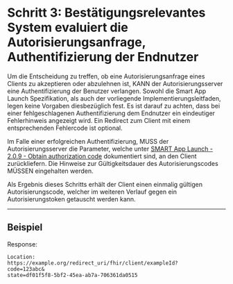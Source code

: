 # Schritt 3: Bestätigungsrelevantes System evaluiert die Autorisierungsanfrage, Authentifizierung der Endnutzer

Um die Entscheidung zu treffen, ob eine Autorisierungsanfrage eines Clients zu akzeptieren oder abzulehnen ist, KANN der Autorisierungsserver eine Authentifizierung der Benutzer verlangen.
Sowohl die Smart App Launch Spezifikation, als auch der vorliegende Implementierungsleitfaden, legen keine Vorgaben diesbezüglich fest. Es ist darauf zu achten, dass bei einer fehlgeschlagenen Authentifizierung dem Endnutzer ein eindeutiger Fehlerhinweis angezeigt wird. Ein Redirect zum Client mit einem entsprechenden Fehlercode ist optional.

Im Falle einer erfolgreichen Authentifizierung, MUSS der Autorisierungsserver die Parameter, welche unter [SMART App Launch - 2.0.9 - Obtain authorization code](https://hl7.org/fhir/smart-app-launch/STU2/app-launch.html#step-4-authorization-code) dokumentiert sind, an den Client zurückliefern. Die Hinweise zur Gültigkeitsdauer des Autorisierungscodes MÜSSEN eingehalten werden.

Als Ergebnis dieses Schritts erhält der Client einen einmalig gültigen Autorisierungscode, welcher im weiteren Verlauf gegen ein Autorisierungstoken getauscht werden kann.

----

## Beispiel

Response:
```
Location: 
https://example.org/redirect_uri/fhir/client/exampleId?
code=123abc&
state=df01f5f8-5bf2-45ea-ab7a-706361da0515
```
